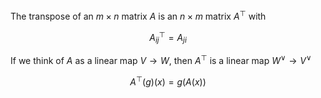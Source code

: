 The transpose of an $m \times n$ matrix $A$ is an $n \times m$ matrix $A^\top$ with

$$
A^\top_{ij} = A_{ji}
$$

If we think of $A$ as a linear map $V \to W$, then $A^\top$ is a linear map $W^\vee \to V^\vee$

$$
A^\top(g)(x) = g(A(x))
$$